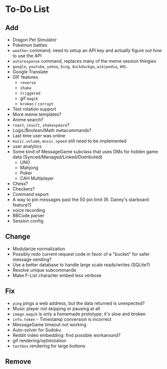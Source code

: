 # To-Do List

## Add
 * Dragon Pet Simulator
 * Pokemon battles
 * `weather` command, need to setup an API key and actually figure out how to use the API
 * `autoresponse` command, replaces many of the meme session thingies
 * `google`, `youtube`, `yahoo`, `bing`, `duckduckgo`, `wikipedia`, etc.
 * Google Translate
 * GIF features
	* `reverse`
	* `shake`
	* `triggered`
	* gif `magik`
	* `broken` / `corrupt`
 * Text rotation support
 * More meme templates?
 * Anime search?
 * `roast`, `insult`, `shakespeare`?
 * Logic/Boolean/Math metacommands?
 * Last time user was online
 * `music.volume`, `music.speed` still need to be implemented
 * user analytics
 * Some kind of MessageGame subclass that uses DMs for hidden game data (Synced/Managed/Linked/Distributed)
	 * UNO
	 * Mahjong
	 * Poker
	 * CAH Multiplayer
 * Chess?
 * Checkers?
 * Command export
 * A way to pin messages past the 50 pin limit (R. Danny's starboard feature?)
 * voice recording
 * BBCode parser
 * Session config
 
## Change
 * Modularize normalization
 * Possibly redo current request code in favor of a "bucket" for safer message sending?
 * Use a better database to handle large scale reads/writes (SQLite?)
 * Resolve unique subcommands
 * Make F-List character embed less verbose
 
## Fix
 * `ping` pings a web address, but the data returned is unexpected?
 * Music player not skipping or pausing at all
 * `image.magik` is only a homemade prototype, it's slow and broken
 * `info.token` - Timestamp conversion is incorrect
 * MessageGame timeout not working
 * Auto-solver for Sudoku
 * Reddit video embedding: find possible workaround?
 * gif rendering/optimization
 * `textbox` rendering for large buttons
 
## Remove
